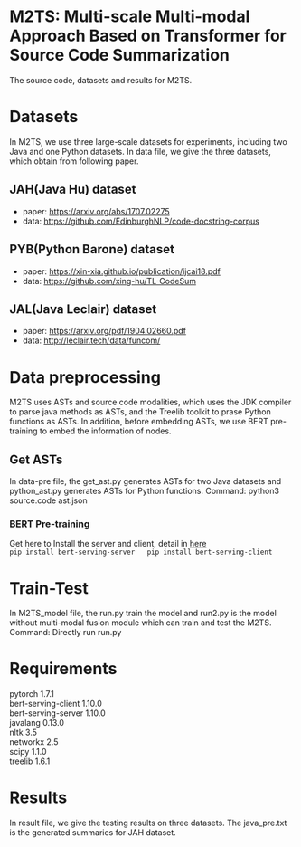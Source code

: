 # M2TS: Multi-scale Multi-modal Approach Based on Transformer for Source Code Summarization
The source code, datasets and results for M2TS.
# Datasets
In M2TS, we use three large-scale datasets for experiments, including two Java and one Python datasets. In data file, we give the three datasets, which obtain from following paper.
## JAH(Java Hu) dataset
* paper: https://arxiv.org/abs/1707.02275
* data: https://github.com/EdinburghNLP/code-docstring-corpus
## PYB(Python Barone) dataset
* paper: https://xin-xia.github.io/publication/ijcai18.pdf
* data: https://github.com/xing-hu/TL-CodeSum
## JAL(Java Leclair) dataset
* paper: https://arxiv.org/pdf/1904.02660.pdf
* data: http://leclair.tech/data/funcom/
# Data preprocessing
M2TS uses ASTs and source code modalities, which uses the JDK compiler to parse java methods as ASTs, and the Treelib toolkit to prase Python functions as ASTs. In addition, before embedding ASTs, we use BERT pre-training to embed the information of nodes. 
## Get ASTs
In data-pre file, the get_ast.py generates ASTs for two Java datasets and python_ast.py generates ASTs for Python functions. 
Command: python3 source.code ast.json
### BERT Pre-training
Get here to Install the server and client, detail in [here](https://github.com/hanxiao/bert-as-service)  
`pip install bert-serving-server  
 pip install bert-serving-client`
# Train-Test
In M2TS_model file, the run.py train the model and run2.py is the model without multi-modal fusion module which can train and test the M2TS. 
Command: Directly run run.py
# Requirements
pytorch 1.7.1  
bert-serving-client 1.10.0  
bert-serving-server 1.10.0  
javalang 0.13.0  
nltk 3.5  
networkx 2.5  
scipy 1.1.0  
treelib 1.6.1
# Results
In result file, we give the testing results on three datasets. The java_pre.txt is the generated summaries for JAH dataset.
